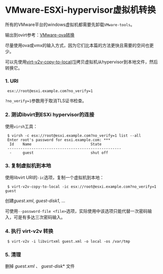 # VMware-ESXi-hypervisor虚拟机转换

所有的VMware平台的windows虚拟机都需要先卸载`VMware-tools`。

输出到ovirt参考：[VMware-ova转换](VMware-ova转换.md)

尽量使用ova或vmx的输入方式，因为它们比本篇的方法更快且需要的空间也更少。

可以先使用[virt-v2v-copy-to-local(1)](http://libguestfs.org/virt-v2v-copy-to-local.1.html)拷贝虚拟机从hypervisor到本地文件，然后转换它。

### 1. URI

```shell
 esx://root@esxi.example.com?no_verify=1
```

`?no_verify=1`参数用于取消TLS证书检查。

### 2. 测试libvirt到ESXi hypervisor的连接

使用`virsh`工具：

```shell
 $ virsh -c esx://root@esxi.example.com?no_verify=1 list --all
 Enter root's password for esxi.example.com: ***
  Id    Name                           State
 ----------------------------------------------------
  -     guest                          shut off
```

### 3. 复制虚拟机到本地

使用libvirt URI的`-ic`选项，复制一个虚拟机到本地：

```shell
 $ virt-v2v-copy-to-local -ic esx://root@esxi.example.com?no_verify=1 guest
```

创建*guest.xml*, *guest-disk1*, ...

可使用`--password-file <file>`选项，实际使用中该选项只能代替一次密码输入，可是有多达三次密码输入。

### 4. 执行 virt-v2v 转换

```shell
 $ virt-v2v -i libvirtxml guest.xml -o local -os /var/tmp
```

### 5. 清理

删掉 *guest.xml* 、 *guest-disk** 文件